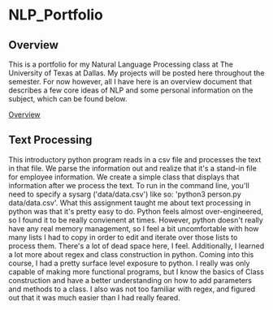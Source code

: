 # NLP_Portfolio

## Overview
This is a portfolio for my Natural Language Processing class at The University of Texas at Dallas. My projects will be posted here throughout the semester. For now however, all I have here is an overview document that describes a few core ideas of NLP and some personal information on the subject, which can be found below.

[Overview](https://github.com/Jackshouka/NLP_Portfolio/tree/main/Overview)

## Text Processing
This introductory python program reads in a csv file and processes the text in that file. We parse the information out and realize that it's a stand-in file for employee information. We create a simple class that displays that information after we process the text. To run in the command line, you'll need to specify a sysarg ('data/data.csv') like so: 'python3 person.py data/data.csv'.
What this assignment taught me about text processing in python was that it's pretty easy to do. Python feels almost over-engineered, so I found it to be really convienent at times. However, python doesn't really have any real memory management, so I feel a bit uncomfortable with how many lists I had to copy in order to edit and iterate over those lists to process them. There's a lot of dead space here, I feel.
Additionally, I learned a lot more about regex and class construction in python. Coming into this course, I had a pretty surface level exposure to python. I really was only capable of making more functional programs, but I know the basics of Class construction and have a better understanding on how to add parameters and methods to a class. I also was not too familiar with regex, and figured out that it was much easier than I had really feared.

